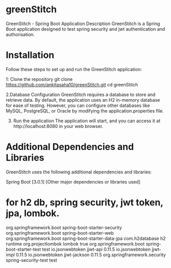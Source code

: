 # greenStitch 
GreenStitch - Spring Boot Application
Description
GreenStitch is a Spring Boot application designed to test spring security and jwt authentication and authorisation. 

# Installation
Follow these steps to set up and run the GreenStitch application:

1: Clone the repository
git clone https://github.com/ankitasaha10/greenStitch.git
cd greenStitch

2.Database Configuration
GreenStitch requires a database to store and retrieve data. By default, the application uses 
an H2 in-memory database for ease of testing. However, you can configure other databases like 
MySQL, PostgreSQL, or Oracle by modifying the application.properties file.

3. Run the application
   The application will start, and you can access it at http://localhost:8080 in your web browser.

# Additional Dependencies and Libraries
GreenStitch uses the following additional dependencies and libraries:

Spring Boot [3.0.1]
[Other major dependencies or libraries used]


# for h2 db, spring security, jwt token, jpa, lombok.
<dependency>
			<groupId>org.springframework.boot</groupId>
			<artifactId>spring-boot-starter-security</artifactId>
		</dependency>
		<dependency>
			<groupId>org.springframework.boot</groupId>
			<artifactId>spring-boot-starter-web</artifactId>
		</dependency>
		<dependency>
			<groupId>org.springframework.boot</groupId>
			<artifactId>spring-boot-starter-data-jpa</artifactId>
		</dependency>
		<dependency>
			<groupId>com.h2database</groupId>
			<artifactId>h2</artifactId>
			<scope>runtime</scope>
		</dependency>
		<dependency>
			<groupId>org.projectlombok</groupId>
			<artifactId>lombok</artifactId>
			<optional>true</optional>
		</dependency>
		<dependency>
			<groupId>org.springframework.boot</groupId>
			<artifactId>spring-boot-starter-test</artifactId>
			<scope>test</scope>
		</dependency>
		<dependency>
			<groupId>io.jsonwebtoken</groupId>
			<artifactId>jjwt-api</artifactId>
			<version>0.11.5</version>
		</dependency>
		<dependency>
			<groupId>io.jsonwebtoken</groupId>
			<artifactId>jjwt-impl</artifactId>
			<version>0.11.5</version>
		</dependency>
		<dependency>
			<groupId>io.jsonwebtoken</groupId>
			<artifactId>jjwt-jackson</artifactId>
			<version>0.11.5</version>
		</dependency>
		<dependency>
			<groupId>org.springframework.security</groupId>
			<artifactId>spring-security-test</artifactId>
			<scope>test</scope>
		</dependency>

